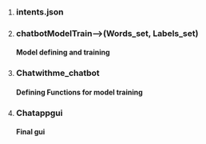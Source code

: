 1. <h3>intents.json</h3>
2. <h3>chatbotModelTrain-->(Words_set, Labels_set)</h3><h4>Model defining and training</h4>
4. <h3>Chatwithme_chatbot</h3><h4>Defining Functions for model training</h4>
6. <h3>Chatappgui</h3><h4>Final gui</h4>
